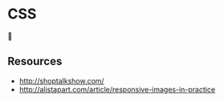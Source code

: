 CSS
====

:construction:

Resources
--------

* http://shoptalkshow.com/
* http://alistapart.com/article/responsive-images-in-practice
